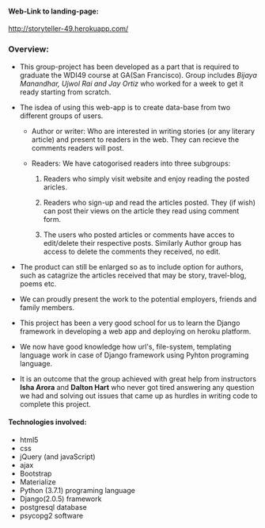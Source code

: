 #### Web-Link to landing-page:
http://storyteller-49.herokuapp.com/

### Overview:

* This group-project has been developed as a part that is required to graduate the WDI49 course at GA(San Francisco). Group includes *Bijaya Manandhar, Ujwol Rai and Jay Ortiz* who worked for a week to get it ready starting from scratch.

* The isdea of using this web-app is to create data-base from two different groups of users. 

  * Author or writer: Who are interested in writing stories (or any literary article) and present to readers in the web. They can recieve the comments readers will post.

  * Readers: We have catogorised readers into three subgroups:

    1. Readers who simply visit website and enjoy reading the posted aricles.

    2. Readers who sign-up and read the articles posted. They (if wish) can post their views on the article they read using comment form. 

    3. The users who posted articles or comments have acces to edit/delete their respective posts. Similarly Author group has access to delete the comments they received, no edit.

* The product can still be enlarged so as to include option for authors, such as catagrize the articles received that may be story, travel-blog, poems etc. 

* We can proudly present the work to the potential employers, friends and family members. 

* This project has been a very good school for us to learn the Django framework in developing a web app and deploying on heroku platform. 

* We now have good knowledge how url's, file-system, templating language work in case of Django framework using Pyhton programing language.

* It is an outcome that the group achieved with great help from instructors **Isha Arora** and **Dalton Hart** who never got tired answering any question we had and solving out issues that came up as hurdles in writing code to complete this project.

#### Technologies involved:

* html5
* css
* jQuery (and javaScript)
* ajax
* Bootstrap
* Materialize
* Python (3.7.1) programing language
* Django(2.0.5) framework
* postgresql database
* psycopg2 software


